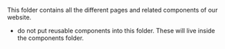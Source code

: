 This folder contains all the different pages and related components of our website.

- do not put reusable components into this folder. These will live inside the components folder.
